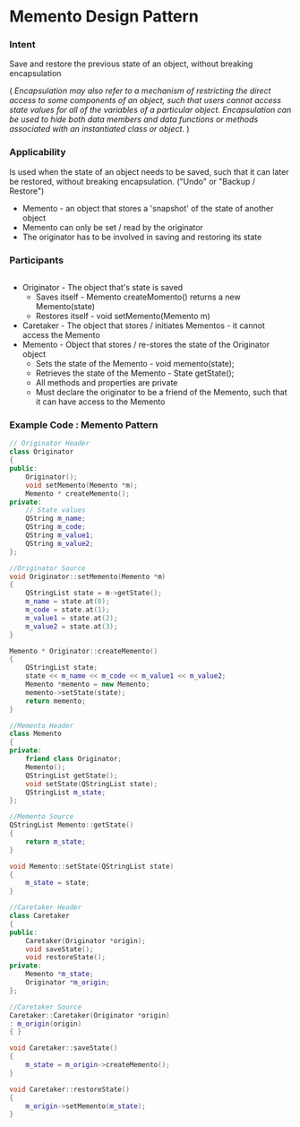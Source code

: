 # Memento Design Pattern

### Intent

Save and restore the previous state of an object, without breaking encapsulation&#x20;

( _Encapsulation may also refer to a mechanism of restricting the direct access to some components of an object, such that users cannot access state values for all of the variables of a particular object. Encapsulation can be used to hide both data members and data functions or methods associated with an instantiated class or object_. )

### Applicability

Is used when the state of an object needs to be saved, such that it can later be restored, without breaking encapsulation. ("Undo" or "Backup / Restore")

* Memento - an object that stores a 'snapshot' of the state of another object
* Memento can only be set / read by the originator&#x20;
* The originator has to be involved in saving and restoring its state

### Participants

<figure><img src="https://i.imgur.com/AhPwb9s.png" alt=""><figcaption></figcaption></figure>

* Originator - The object that's state is saved
  * Saves itself - Memento createMomento() returns a new Memento(state)
  * Restores itself - void setMemento(Memento m)&#x20;
* Caretaker - The object that stores / initiates Mementos - it cannot access the Memento
* Memento - Object that stores / re-stores the state of the Originator object
  * Sets the state of the Memento - void memento(state);
  * Retrieves the state of the Memento - State getState();
  * All methods and properties are private
  * Must declare the originator to be a friend of the Memento, such that it can have access to the Memento

### Example Code : Memento Pattern

```cpp
// Originator Header
class Originator
{
public:
    Originator();
    void setMemento(Memento *m);
    Memento * createMemento();
private:
    // State values
    QString m_name;
    QString m_code;
    QString m_value1;
    QString m_value2;
};

//Originator Source
void Originator::setMemento(Memento *m)
{
    QStringList state = m->getState();
    m_name = state.at(0);
    m_code = state.at(1);
    m_value1 = state.at(2);
    m_value2 = state.at(3);
}

Memento * Originator::createMemento()
{
    QStringList state;
    state << m_name << m_code << m_value1 << m_value2;
    Memento *memento = new Memento;
    memento->setState(state);
    return memento;
}

//Memento Header
class Memento
{
private:
    friend class Originator;
    Memento();
    QStringList getState();
    void setState(QStringList state);
    QStringList m_state;
};

//Memento Source
QStringList Memento::getState()
{
    return m_state;
}

void Memento::setState(QStringList state)
{
    m_state = state;
}

//Caretaker Header
class Caretaker
{
public:
    Caretaker(Originator *origin);
    void saveState();
    void restoreState();
private:
    Memento *m_state;
    Originator *m_origin;
};

//Caretaker Source
Caretaker::Caretaker(Originator *origin)
: m_origin(origin)
{ }

void Caretaker::saveState()
{
    m_state = m_origin->createMemento();
}

void Caretaker::restoreState()
{
    m_origin->setMemento(m_state);
}
```
